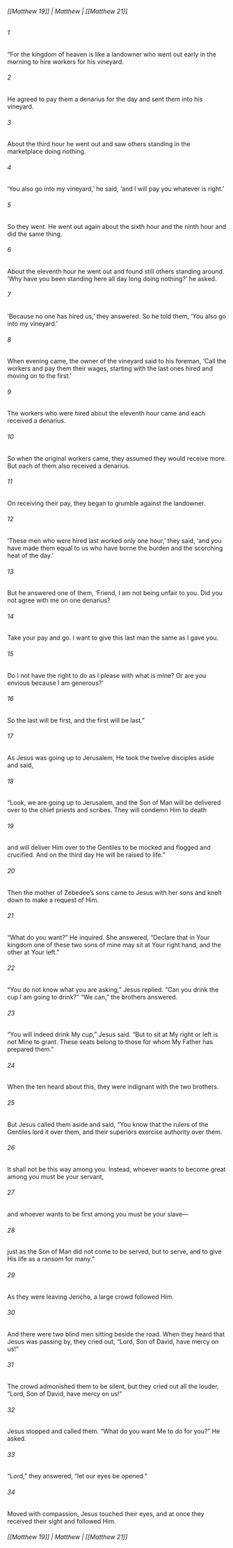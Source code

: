 ###### [[Matthew 19]] | Matthew | [[Matthew 21]]

###### 1
“For the kingdom of heaven is like a landowner who went out early in the morning to hire workers for his vineyard.
###### 2
He agreed to pay them a denarius for the day and sent them into his vineyard.
###### 3
About the third hour he went out and saw others standing in the marketplace doing nothing.
###### 4
‘You also go into my vineyard,’ he said, ‘and I will pay you whatever is right.’
###### 5
So they went. He went out again about the sixth hour and the ninth hour and did the same thing.
###### 6
About the eleventh hour he went out and found still others standing around. ‘Why have you been standing here all day long doing nothing?’ he asked.
###### 7
‘Because no one has hired us,’ they answered. So he told them, ‘You also go into my vineyard.’
###### 8
When evening came, the owner of the vineyard said to his foreman, ‘Call the workers and pay them their wages, starting with the last ones hired and moving on to the first.’
###### 9
The workers who were hired about the eleventh hour came and each received a denarius.
###### 10
So when the original workers came, they assumed they would receive more. But each of them also received a denarius.
###### 11
On receiving their pay, they began to grumble against the landowner.
###### 12
‘These men who were hired last worked only one hour,’ they said, ‘and you have made them equal to us who have borne the burden and the scorching heat of the day.’
###### 13
But he answered one of them, ‘Friend, I am not being unfair to you. Did you not agree with me on one denarius?
###### 14
Take your pay and go. I want to give this last man the same as I gave you.
###### 15
Do I not have the right to do as I please with what is mine? Or are you envious because I am generous?’
###### 16
So the last will be first, and the first will be last.”
###### 17
As Jesus was going up to Jerusalem, He took the twelve disciples aside and said,
###### 18
“Look, we are going up to Jerusalem, and the Son of Man will be delivered over to the chief priests and scribes. They will condemn Him to death
###### 19
and will deliver Him over to the Gentiles to be mocked and flogged and crucified. And on the third day He will be raised to life.”
###### 20
Then the mother of Zebedee’s sons came to Jesus with her sons and knelt down to make a request of Him.
###### 21
“What do you want?” He inquired. She answered, “Declare that in Your kingdom one of these two sons of mine may sit at Your right hand, and the other at Your left.”
###### 22
“You do not know what you are asking,” Jesus replied. “Can you drink the cup I am going to drink?” “We can,” the brothers answered.
###### 23
“You will indeed drink My cup,” Jesus said. “But to sit at My right or left is not Mine to grant. These seats belong to those for whom My Father has prepared them.”
###### 24
When the ten heard about this, they were indignant with the two brothers.
###### 25
But Jesus called them aside and said, “You know that the rulers of the Gentiles lord it over them, and their superiors exercise authority over them.
###### 26
It shall not be this way among you. Instead, whoever wants to become great among you must be your servant,
###### 27
and whoever wants to be first among you must be your slave—
###### 28
just as the Son of Man did not come to be served, but to serve, and to give His life as a ransom for many.”
###### 29
As they were leaving Jericho, a large crowd followed Him.
###### 30
And there were two blind men sitting beside the road. When they heard that Jesus was passing by, they cried out, “Lord, Son of David, have mercy on us!”
###### 31
The crowd admonished them to be silent, but they cried out all the louder, “Lord, Son of David, have mercy on us!”
###### 32
Jesus stopped and called them. “What do you want Me to do for you?” He asked.
###### 33
“Lord,” they answered, “let our eyes be opened.”
###### 34
Moved with compassion, Jesus touched their eyes, and at once they received their sight and followed Him.

###### [[Matthew 19]] | Matthew | [[Matthew 21]]
